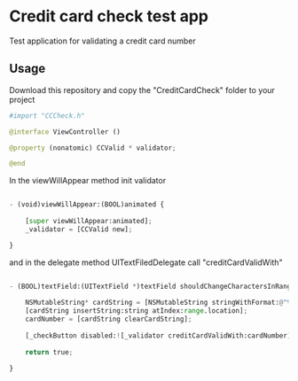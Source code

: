 # Credit card check test app


Test application for validating a credit card number

## Usage

Download this repository and copy the "CreditCardCheck" folder to your project
```python
#import "CCCheck.h"

@interface ViewController ()

@property (nonatomic) CCValid * validator;

@end
```

In the viewWillAppear method init validator

```python

- (void)viewWillAppear:(BOOL)animated {
    
    [super viewWillAppear:animated];
    _validator = [CCValid new];

}

```
and in the delegate method UITextFiledDelegate call "creditCardValidWith"

```python

- (BOOL)textField:(UITextField *)textField shouldChangeCharactersInRange:(NSRange)range replacementString:(NSString *)string {
    
    NSMutableString* cardString = [NSMutableString stringWithFormat:@"%@", textField.text];
    [cardString insertString:string atIndex:range.location];
    cardNumber = [cardString clearCardString];
    
    [_checkButton disabled:![_validator creditCardValidWith:cardNumber]];
    
    return true;
    
}

```

